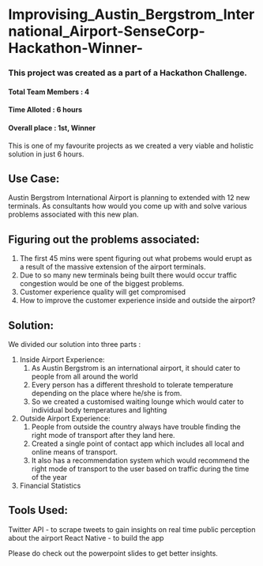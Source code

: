 # Improvising_Austin_Bergstrom_International_Airport-SenseCorp-Hackathon-Winner-

### This project was created as a part of a Hackathon Challenge.
#### Total Team Members : 4
#### Time Alloted : 6 hours 
#### Overall place : 1st, Winner
This is one of my favourite projects as we created a very viable and holistic solution in just 6 hours.

## Use Case: ##
Austin Bergstrom International Airport is planning to extended with 12 new terminals. As consultants how would you come up with and solve various problems associated with this new plan.
## Figuring out the problems associated: 
1. The first 45 mins were spent figuring out what probems would erupt as a result of the massive extension of the airport        terminals.
2. Due to so many new terminals being built there would occur traffic congestion would be one of the biggest problems. 
3. Customer experience quality will get compromised 
4. How to improve the customer experience inside and outside the airport?
## Solution:
We divided our solution into three parts :
1. Inside Airport Experience:
   1. As Austin Bergstrom is an international airport, it should cater to people from all around the world
   2. Every person has a different threshold to tolerate temperature depending on the place where he/she is from.
   3. So we created a customised waiting lounge which would cater to individual body temperatures and lighting
2. Outside Airport Experience:
   1. People from outside the country always have trouble finding the right mode of transport after they land here.
   2. Created a single point of contact app which includes all local and online means of transport.
   3. It also has a recommendation system which would recommend the right mode of transport to the user based on traffic             during the time of the year 
3. Financial Statistics
## Tools Used:
Twitter API - to scrape tweets to gain insights on real time public perception about the airport
React Native - to build the app


Please do check out the powerpoint slides to get better insights.
